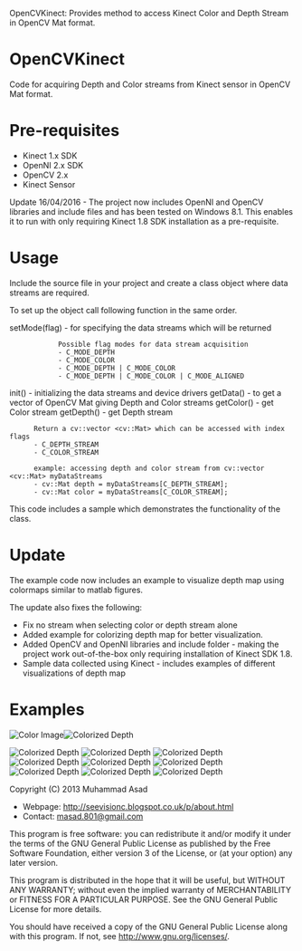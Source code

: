 
OpenCVKinect: Provides method to access Kinect Color and Depth Stream
              in OpenCV Mat format.

OpenCVKinect
============

Code for acquiring Depth and Color streams from Kinect sensor in OpenCV Mat format. 

Pre-requisites
==============

- Kinect 1.x SDK
- OpenNI 2.x SDK
- OpenCV 2.x
- Kinect Sensor

Update 16/04/2016 - The project now includes OpenNI and OpenCV libraries and include files and has been tested on Windows 8.1. This enables it to run with only requiring Kinect 1.8 SDK installation as a pre-requisite. 

Usage
=====

Include the source file in your project and create a class object where data streams are required.

To set up the object call following function in the same order.

setMode(flag) - for specifying the data streams which will be returned

                Possible flag modes for data stream acquisition
                - C_MODE_DEPTH
                - C_MODE_COLOR
                - C_MODE_DEPTH | C_MODE_COLOR
                - C_MODE_DEPTH | C_MODE_COLOR | C_MODE_ALIGNED

init() - initializing the data streams and device drivers
getData() - to get a vector of OpenCV Mat giving Depth and Color streams
getColor() - get Color stream
getDepth() - get Depth stream

          Return a cv::vector <cv::Mat> which can be accessed with index flags
          - C_DEPTH_STREAM
          - C_COLOR_STREAM
          
          example: accessing depth and color stream from cv::vector <cv::Mat> myDataStreams
          - cv::Mat depth = myDataStreams[C_DEPTH_STREAM];
          - cv::Mat color = myDataStreams[C_COLOR_STREAM];

This code includes a sample which demonstrates the functionality of the class.

Update
======
The example code now includes an example to visualize depth map using colormaps similar to matlab figures. 

The update also fixes the following:
- Fix no stream when selecting color or depth stream alone
- Added example for colorizing depth map for better visualization.
- Added OpenCV and OpenNI libraries and include folder - making the project work out-of-the-box only requiring installation of Kinect SDK 1.8.
- Sample data collected using Kinect - includes examples of different visualizations of depth map

Examples
========

![Color Image](https://github.com/devkicks/OpenCVKinect/blob/master/CollectedSampleData/color/colorAGif.gif)![Colorized Depth](https://github.com/devkicks/OpenCVKinect/blob/master/CollectedSampleData/colorizedDepth/colorizedDepthAGif.gif)

![Colorized Depth](https://github.com/devkicks/OpenCVKinect/blob/master/CollectedSampleData/colorizedDepth/b/colorizedDepth_00123.png)
![Colorized Depth](https://github.com/devkicks/OpenCVKinect/blob/master/CollectedSampleData/colorizedDepth/b/colorizedDepth_00126.png)
![Colorized Depth](https://github.com/devkicks/OpenCVKinect/blob/master/CollectedSampleData/colorizedDepth/b/colorizedDepth_00129.png)
![Colorized Depth](https://github.com/devkicks/OpenCVKinect/blob/master/CollectedSampleData/colorizedDepth/b/colorizedDepth_00132.png)
![Colorized Depth](https://github.com/devkicks/OpenCVKinect/blob/master/CollectedSampleData/colorizedDepth/b/colorizedDepth_00134.png)
![Colorized Depth](https://github.com/devkicks/OpenCVKinect/blob/master/CollectedSampleData/colorizedDepth/b/colorizedDepth_00137.png)
![Colorized Depth](https://github.com/devkicks/OpenCVKinect/blob/master/CollectedSampleData/colorizedDepth/b/colorizedDepth_00140.png)
![Colorized Depth](https://github.com/devkicks/OpenCVKinect/blob/master/CollectedSampleData/colorizedDepth/b/colorizedDepth_00143.png)
![Colorized Depth](https://github.com/devkicks/OpenCVKinect/blob/master/CollectedSampleData/colorizedDepth/b/colorizedDepth_00146.png)


Copyright (C) 2013  Muhammad Asad
- Webpage: http://seevisionc.blogspot.co.uk/p/about.html
- Contact: masad.801@gmail.com


This program is free software: you can redistribute it and/or modify
it under the terms of the GNU General Public License as published by
the Free Software Foundation, either version 3 of the License, or
(at your option) any later version.


This program is distributed in the hope that it will be useful,
but WITHOUT ANY WARRANTY; without even the implied warranty of
MERCHANTABILITY or FITNESS FOR A PARTICULAR PURPOSE.  See the
GNU General Public License for more details.


You should have received a copy of the GNU General Public License
along with this program.  If not, see <http://www.gnu.org/licenses/>.
